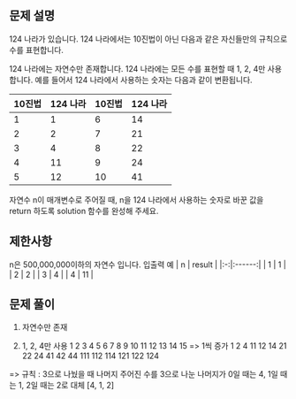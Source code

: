 ## 문제 설명

124 나라가 있습니다. 124 나라에서는 10진법이 아닌 다음과 같은 자신들만의 규칙으로 수를 표현합니다.

124 나라에는 자연수만 존재합니다.
124 나라에는 모든 수를 표현할 때 1, 2, 4만 사용합니다.
예를 들어서 124 나라에서 사용하는 숫자는 다음과 같이 변환됩니다.

| 10진법 | 124 나라 | 10진법 | 124 나라 |
| ------ | -------- | ------ | -------- |
| 1      | 1        | 6      | 14       |
| 2      | 2        | 7      | 21       |
| 3      | 4        | 8      | 22       |
| 4      | 11       | 9      | 24       |
| 5      | 12       | 10     | 41       |

자연수 n이 매개변수로 주어질 때, n을 124 나라에서 사용하는 숫자로 바꾼 값을 return 하도록 solution 함수를 완성해 주세요.

## 제한사항

n은 500,000,000이하의 자연수 입니다.
입출력 예
| n | result |
|:-:|:------:|
| 1 | 1 |
| 2 | 2 |
| 3 | 4 |
| 4 | 11 |

## 문제 풀이

1. 자연수만 존재

2. 1, 2, 4만 사용
   1 2 3 4 5 6 7 8 9 10 11 12 13 14 15
   => 1씩 증가
   1 2 4 11 12 14 21 22 24 41 42 44 111 112 114 121 122 124

=> 규칙 : 3으로 나눴을 때 나머지
주어진 수를 3으로 나눈 나머지가 0일 때는 4, 1일 때는 1, 2일 때는 2로 대체
[4, 1, 2]
